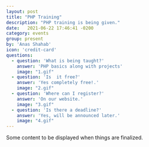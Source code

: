 ```yaml
---
layout: post
title: "PHP Training"
description: "PHP training is being given."
date:   2021-06-22 17:46:41 -0200
category: events
group: present
by: 'Anas Shahab'
icon: 'credit-card'
questions:
  - question: 'What is being taught?'
    answer: 'PHP basics along with projects'
    image: "1.gif"
  - question: 'Is  it free?'
    answer: 'Yes completely free!.'
    image: "2.gif"
  - question: 'Where can I register?'
    answer: 'On our website.'
    image: "3.gif"
  - question: 'Is there a deadline?'
    answer: 'Yes, will be announced later.'
    image: "4.gif"
---
```

Some content to be displayed when things are finalized.